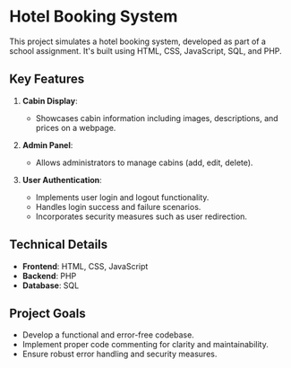 
# Hotel Booking System

This project simulates a hotel booking system, developed as part of a school assignment. It's built using HTML, CSS, JavaScript, SQL, and PHP.

## Key Features

1. **Cabin Display**: 
   - Showcases cabin information including images, descriptions, and prices on a webpage.

2. **Admin Panel**:
   - Allows administrators to manage cabins (add, edit, delete).

3. **User Authentication**:
   - Implements user login and logout functionality.
   - Handles login success and failure scenarios.
   - Incorporates security measures such as user redirection.

## Technical Details

- **Frontend**: HTML, CSS, JavaScript
- **Backend**: PHP
- **Database**: SQL

## Project Goals

- Develop a functional and error-free codebase.
- Implement proper code commenting for clarity and maintainability.
- Ensure robust error handling and security measures.

